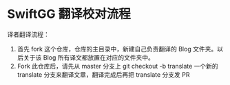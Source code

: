 # SwiftGG 翻译校对流程

译者翻译流程：

1. 首先 fork 这个仓库，仓库的主目录中，新建自己负责翻译的 Blog 文件夹。以后关于该 Blog 所有译文都放置在对应的文件夹中。
2. Fork 此仓库后，请先从 master 分支上 git checkout -b translate 一个新的 translate 分支来翻译文章，翻译完成后再把 translate 分支发 PR

